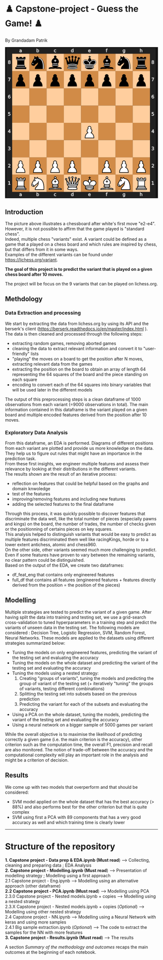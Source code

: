 # :chess_pawn:  Capstone-project - Guess the Game!  :chess_pawn: 
By Grandadam Patrik

![Board](Images/Chessboard.png)

## Introduction

The picture above illustrates a chessboard after white's first move "e2-e4". However, it is not possible to affirm that the game played is "standard chess".  
Indeed, multiple chess "variants" exist. A variant could be defined as a game that a played on a chess board and which rules are inspired by chess, but that differs from it in some ways.  
Examples of the different variants can be found under https://lichess.org/variant.  

**The goal of this project is to predict the variant that is played on a given chess board after 10 moves.**  

The project will be focus on the 9 variants that can be played on lichess.org. 

## Methdology

### Data Extraction and processing

We start by extracting the data from lichess.org by using its API and the berserk's client (https://berserk.readthedocs.io/en/master/index.html ).  
The data is then cleaned and processed through the following steps:  
- extracting random games, removing aborted games  
- cleaning the data to extract relevant information and convert it to "user-friendly" lists  
- "playing" the moves on a board to get the position after N moves, extracting relevant data from the games  
- extracting the position on the board to obtain an array of length 64 representing the 64 squares of the board and the piece standing on each square  
- encoding to convert each of the 64 squares into binary variables that will be used later in the different models  

The output of this preprocessing steps is a clean dataframe of 1000 observations from each variant (=9000 observations in total). 
The main information contained in this dataframe is the variant played on a given board and multiple encoded features derived from the position after 10 moves.   

### Exploratory Data Analysis

From this dataframe, an EDA is performed. Diagrams of different positions from each variant are plotted and provide us more knowledge on the data. They help us to figure out rules that might have an importance in the prediction task.  
From these first insights, we engineer multiple features and assess their relevance by looking at their distributions in the different variants.  
The results shown are the result of an iterative process:  
- reflection on features that could be helpful based on the graphs and domain knwoledge  
- test of the features  
- improving/removing features and including new features  
- adding the selected features to the final dataframe  

Through this process, it was quickly possible to discover features that discriminate the data well, like the total number of pieces (especially pawns and kings) on the board, the number of trades, the number of checks given or the positionning of certains pieces on key squares.  
This analysis helped to distinguish variants that would be easy to predict as multiple features discriminated them well like racingKings, horde or to a lower extent antichess, atomic and chess960.  
On the other side, other variants seemed much more challenging to predict. Even if some features have proven to vary between the remaining variants, no clear pattern could be distinguished.  
Based on the output of the EDA, we create two dataframes:  
- df_feat_eng that contains only engineered features  
- full_df that contains all features (engineered features + features directly derived from the position = the position of the pieces)  

## Modelling

Multiple strategies are tested to predict the variant of a given game. After having split the data into training and testing set, we use a grid-search cross-validation to tuned hyperparameters in a training step and predict the variants of unseen data in the testing set. The following models are considered : Decision Tree, Logistic Regression, SVM, Random Forest, Neural Networks. These models are applied to the datasets  using different strategies summarized below:  
- Tuning the models on only engineered features, predicting the variant of the testing set and evaluating the accuracy  
- Tuning the models on the whole dataset and predicting the variant of the testing set and evaluating the accuracy  
- Tuning the models using a nested strategy:  
    1. Creating "groups of variants", tuning the models and predicting the group of variant of the testing set (+ iteratively "tuning" the groups of variants, testing different combinations)    
    2. Splitting the testing set into subsets based on the previous prediction  
    3. Predicting the variant for each of the subsets and evaluating the accuracy  
- Using a PCA on the whole dataset, tuning the models, predicting the variant of the testing set and evaluating the accuracy    
- Using a neural network on a bigger sample of 5000 games per variant

While the overall objective is to maximise the likelihood of predicting correctly a given game (i.e. the main criterion is the accuracy), other criterion such as the computation time, the overall F1, precision and recall are also monitored. The notion of trade-off between the accuracy and the computational complexity will play an important role in the analysis and might be a criterion of decision. 

## Results
We come up with two models that overperform and that should be considered:
- SVM model applied on the whole dataset that has the best accuracy (> 88%) and also performs best for the other criterion but that is quite complex  
- SVM using first a PCA with 89 components that has a very good accuracy as well and which training time is clearly lower

---
# Structure of the repository

**1. Capstone project - Data prep & EDA.ipynb (Must read**) --> Collecting, cleaning and preparing data ; EDA Analysis  
**2. Capstone project - Modelling.ipynb (Must read**) --> Presentation of modelling strategy ; Modelling using a first approach  
2.1 Capstone project - Eng.ipynb --> Modelling using an alternative approach (other dataframe)  
**2.2 Capstone project - PCA.ipynb (Must read**) --> Modelling using PCA    
2.3.0 Capstone project - Nested models.ipynb + copies --> Modelling using a nested strategy    
2.3.X Capstone project - Nested models.ipynb + copies (*Optional*) --> Modelling using other nested strategy    
2.4 Capstone project - NN.ipynb --> Modelling using a Neural Network with keras and using more samples  
2.4.1 Big sample extraction.ipynb (*Optional*) --> The code to extract the samples for the NN with more features  
**3. Capstone project - Results.ipynb (Must read**) --> The results  


A section *Summary of the methodology and outcomes* recaps the main outcomes at the beginning of each notebook.

